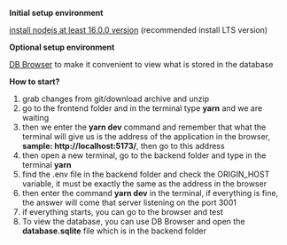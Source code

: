 **Initial setup environment**

[install nodejs at least 16.0.0 version](https://nodejs.org/en/) (recommended install LTS version)

**Optional setup environment**

[DB Browser](https://sqlitebrowser.org/dl/) to make it convenient to view what is stored in the database

**How to start?**

1. grab changes from git/download archive and unzip
2. go to the frontend folder and in the terminal type **yarn** and we are waiting
3. then we enter the **yarn dev** command and remember that what the terminal will give us is the address of the application in the browser, **sample: http://localhost:5173/**, then go to this address
4. then open a new terminal, go to the backend folder and type in the terminal **yarn**
5. find the .env file in the backend folder and check the ORIGIN_HOST variable, it must be exactly the same as the address in the browser
6. then enter the command **yarn dev** in the terminal, if everything is fine, the answer will come that server listening on the port 3001
7. if everything starts, you can go to the browser and test
8. To view the database, you can use DB Browser and open the **database.sqlite** file which is in the backend folder
